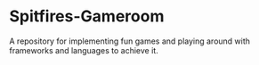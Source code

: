 # Spitfires-Gameroom
A repository for implementing fun games and playing around with frameworks and languages to achieve it.
